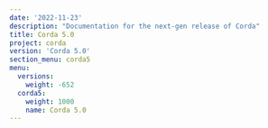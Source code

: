 ```yaml
---
date: '2022-11-23'
description: "Documentation for the next-gen release of Corda"
title: Corda 5.0
project: corda
version: 'Corda 5.0'
section_menu: corda5
menu:
  versions:
    weight: -652
  corda5:
    weight: 1000
    name: Corda 5.0
---
```


